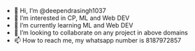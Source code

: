 - 👋 Hi, I’m @deependrasingh1037
- 👀 I’m interested in CP, ML and Web DEV
- 🌱 I’m currently learning ML and Web DEV
- 💞️ I’m looking to collaborate on any project in above domains
- 📫 How to reach me, my whatsapp number is 8187972857

<!---
deependrasingh1037/deependrasingh1037 is a ✨ special ✨ repository because its `README.md` (this file) appears on your GitHub profile.
You can click the Preview link to take a look at your changes.
--->
